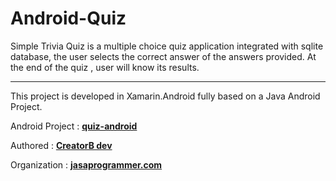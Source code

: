 # Android-Quiz

Simple Trivia Quiz is a multiple choice quiz application integrated with sqlite database, the user selects the correct answer of the answers provided.  At the end of the quiz , user will know its results.

****

This project is developed in Xamarin.Android fully based on a Java Android Project.


Android Project  : [**quiz-android**](https://github.com/CreatorB/quiz-android)

Authored         : [**CreatorB dev**](https://github.com/CreatorB)

Organization     : [**jasaprogrammer.com**](http://jasaprogrammer.com/)
